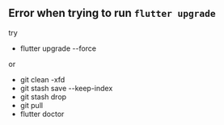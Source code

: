 ## Error when trying to run `flutter upgrade`

try
- flutter upgrade --force <br/>

or
<br/> 
- git clean -xfd
- git stash save --keep-index
- git stash drop
- git pull
- flutter doctor